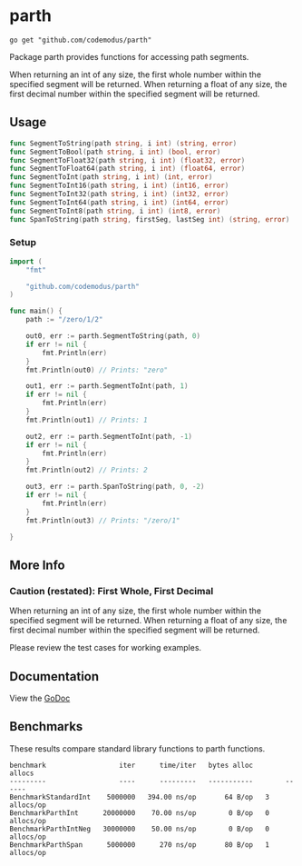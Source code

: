 # parth

    go get "github.com/codemodus/parth"

Package parth provides functions for accessing path segments.

When returning an int of any size, the first whole number within the specified 
segment will be returned.  When returning a float of any size, the first 
decimal number within the specified segment will be returned.

## Usage

```go
func SegmentToString(path string, i int) (string, error)
func SegmentToBool(path string, i int) (bool, error)
func SegmentToFloat32(path string, i int) (float32, error)
func SegmentToFloat64(path string, i int) (float64, error)
func SegmentToInt(path string, i int) (int, error)
func SegmentToInt16(path string, i int) (int16, error)
func SegmentToInt32(path string, i int) (int32, error)
func SegmentToInt64(path string, i int) (int64, error)
func SegmentToInt8(path string, i int) (int8, error)
func SpanToString(path string, firstSeg, lastSeg int) (string, error)
```

### Setup

```go
import (
    "fmt"

    "github.com/codemodus/parth"
)

func main() {
    path := "/zero/1/2"

    out0, err := parth.SegmentToString(path, 0)
    if err != nil {
        fmt.Println(err)
    }
    fmt.Println(out0) // Prints: "zero"

    out1, err := parth.SegmentToInt(path, 1)
    if err != nil {
        fmt.Println(err)
    }
    fmt.Println(out1) // Prints: 1

    out2, err := parth.SegmentToInt(path, -1)
    if err != nil {
        fmt.Println(err)
    }
    fmt.Println(out2) // Prints: 2

    out3, err := parth.SpanToString(path, 0, -2)
    if err != nil {
		fmt.Println(err)
    }
    fmt.Println(out3) // Prints: "/zero/1"

}
```

## More Info

### Caution (restated): First Whole, First Decimal

When returning an int of any size, the first whole number within the specified 
segment will be returned.  When returning a float of any size, the first 
decimal number within the specified segment will be returned.

Please review the test cases for working examples.

## Documentation

View the [GoDoc](http://godoc.org/github.com/codemodus/parth)

## Benchmarks

These results compare standard library functions to parth functions.

    benchmark                  iter      time/iter   bytes alloc        allocs
    ---------                  ----      ---------   -----------        ------
    BenchmarkStandardInt    5000000   394.00 ns/op       64 B/op   3 allocs/op
    BenchmarkParthInt      20000000    70.00 ns/op        0 B/op   0 allocs/op
    BenchmarkParthIntNeg   30000000    50.00 ns/op        0 B/op   0 allocs/op
    BenchmarkParthSpan      5000000      270 ns/op       80 B/op   1 allocs/op
